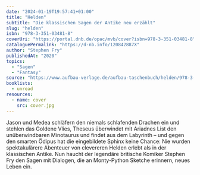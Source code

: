 ```yaml
---
date: "2024-01-19T19:57:41+01:00"
title: "Helden"
subtitle: "Die klassischen Sagen der Antike neu erzählt"
slug: "helden"
isbn: "978-3-351-03481-8"
coverUri: "https://portal.dnb.de/opac/mvb/cover?isbn=978-3-351-03481-8"
cataloguePermalink: "https://d-nb.info/120842887X"
author: "Stephen Fry"
publishedAt: "2020"
topics:
  - "Sagen"
  - "Fantasy"
source: "https://www.aufbau-verlage.de/aufbau-taschenbuch/helden/978-3-7466-3975-8"
booklists:
  - unread
resources:
  - name: cover
    src: cover.jpg
---
```


Jason und Medea schläfern den niemals schlafenden Drachen ein und stehlen das 
Goldene Vlies, Theseus überwindet mit Ariadnes List den unüberwindbaren 
Minotaurus und findet aus dem Labyrinth – und gegen den smarten Ödipus hat die 
eingebildete Sphinx keine Chance: Nie wurden spektakulärere Abenteuer von 
clevereren Helden erlebt als in der klassischen Antike. Nun haucht der 
legendäre britische Komiker Stephen Fry den Sagen mit Dialogen, die an 
Monty-Python Sketche erinnern, neues Leben ein.